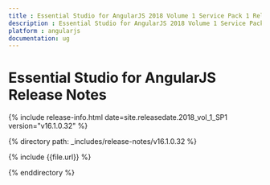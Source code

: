```yaml
---
title : Essential Studio for AngularJS 2018 Volume 1 Service Pack 1 Release Notes
description : Essential Studio for AngularJS 2018 Volume 1 Service Pack 1 Release Notes
platform : angularjs
documentation: ug
---
```


# Essential Studio for AngularJS Release Notes

{% include release-info.html date=site.releasedate.2018_vol_1_SP1  version="v16.1.0.32" %} 

{% directory path: _includes/release-notes/v16.1.0.32 %}

{% include {{file.url}} %}

{% enddirectory %}